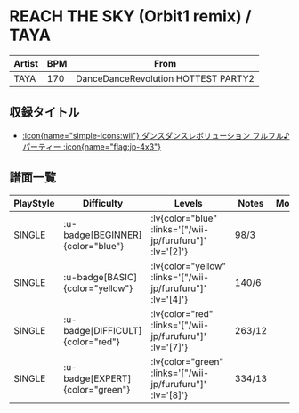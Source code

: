 # REACH THE SKY (Orbit1 remix) / TAYA

|Artist|BPM|From|
|------|---|----|
|TAYA|170|DanceDanceRevolution HOTTEST PARTY2|

## 収録タイトル

- [ :icon{name="simple-icons:wii"} ダンスダンスレボリューション フルフル♪パーティー :icon{name="flag:jp-4x3"} ](/wii-jp/furufuru)

## 譜面一覧

|PlayStyle|Difficulty|Levels|Notes|Movie|
|---------|----------|------|-----|-----|
|SINGLE| :u-badge[BEGINNER]{color="blue"} | :lv{color="blue" :links='["/wii-jp/furufuru"]' :lv='[2]'} |98/3||
|SINGLE| :u-badge[BASIC]{color="yellow"} | :lv{color="yellow" :links='["/wii-jp/furufuru"]' :lv='[4]'} |140/6||
|SINGLE| :u-badge[DIFFICULT]{color="red"} | :lv{color="red" :links='["/wii-jp/furufuru"]' :lv='[7]'} |263/12||
|SINGLE| :u-badge[EXPERT]{color="green"} | :lv{color="green" :links='["/wii-jp/furufuru"]' :lv='[8]'} |334/13||
